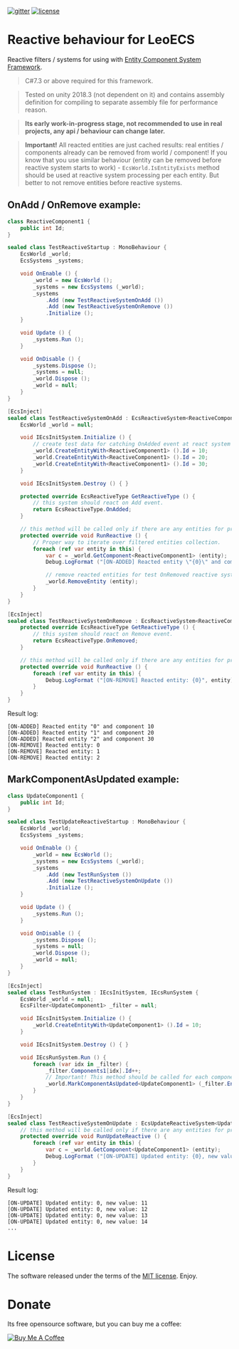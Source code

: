 [![gitter](https://img.shields.io/gitter/room/leopotam/ecs.svg)](https://gitter.im/leopotam/ecs)
[![license](https://img.shields.io/github/license/Leopotam/ecs-reactive.svg)](https://github.com/Leopotam/ecs-reactive/blob/develop/LICENSE)
# Reactive behaviour for LeoECS
Reactive filters / systems for using with [Entity Component System Framework](https://github.com/Leopotam/ecs).

> C#7.3 or above required for this framework.

> Tested on unity 2018.3 (not dependent on it) and contains assembly definition for compiling to separate assembly file for performance reason.

> **Its early work-in-progress stage, not recommended to use in real projects, any api / behaviour can change later.**

> **Important!** All reacted entities are just cached results: real entities / components already can be removed from world / component! If you know that you use similar behaviour (entity can be removed before reactive system starts to work) - `EcsWorld.IsEntityExists` method should be used at reactive system processing per each entity. But better to not remove entities before reactive systems.

## OnAdd / OnRemove example:
```csharp
class ReactiveComponent1 {
    public int Id;
}

sealed class TestReactiveStartup : MonoBehaviour {
    EcsWorld _world;
    EcsSystems _systems;

    void OnEnable () {
        _world = new EcsWorld ();
        _systems = new EcsSystems (_world);
        _systems
            .Add (new TestReactiveSystemOnAdd ())
            .Add (new TestReactiveSystemOnRemove ())
            .Initialize ();
    }

    void Update () {
        _systems.Run ();
    }

    void OnDisable () {
        _systems.Dispose ();
        _systems = null;
        _world.Dispose ();
        _world = null;
    }
}

[EcsInject]
sealed class TestReactiveSystemOnAdd : EcsReactiveSystem<ReactiveComponent1>, IEcsInitSystem {
    EcsWorld _world = null;

    void IEcsInitSystem.Initialize () {
        // create test data for catching OnAdded event at react system later.
        _world.CreateEntityWith<ReactiveComponent1> ().Id = 10;
        _world.CreateEntityWith<ReactiveComponent1> ().Id = 20;
        _world.CreateEntityWith<ReactiveComponent1> ().Id = 30;
    }

    void IEcsInitSystem.Destroy () { }

    protected override EcsReactiveType GetReactiveType () {
        // this system should react on Add event.
        return EcsReactiveType.OnAdded;
    }

    // this method will be called only if there are any entities for processing.
    protected override void RunReactive () {
        // Proper way to iterate over filtered entities collection.
        foreach (ref var entity in this) {
            var c = _world.GetComponent<ReactiveComponent1> (entity);
            Debug.LogFormat ("[ON-ADDED] Reacted entity \"{0}\" and component {1}", entity, c.Id);

            // remove reacted entities for test OnRemoved reactive system.
            _world.RemoveEntity (entity);
        }
    }
}

[EcsInject]
sealed class TestReactiveSystemOnRemove : EcsReactiveSystem<ReactiveComponent1> {
    protected override EcsReactiveType GetReactiveType () {
        // this system should react on Remove event.
        return EcsReactiveType.OnRemoved;
    }

    // this method will be called only if there are any entities for processing.
    protected override void RunReactive () {
        foreach (ref var entity in this) {
            Debug.LogFormat ("[ON-REMOVE] Reacted entity: {0}", entity);
        }
    }
}
```

Result log:
```
[ON-ADDED] Reacted entity "0" and component 10
[ON-ADDED] Reacted entity "1" and component 20
[ON-ADDED] Reacted entity "2" and component 30
[ON-REMOVE] Reacted entity: 0
[ON-REMOVE] Reacted entity: 1
[ON-REMOVE] Reacted entity: 2
```

## MarkComponentAsUpdated example:
```csharp
class UpdateComponent1 {
    public int Id;
}

sealed class TestUpdateReactiveStartup : MonoBehaviour {
    EcsWorld _world;
    EcsSystems _systems;

    void OnEnable () {
        _world = new EcsWorld ();
        _systems = new EcsSystems (_world);
        _systems
            .Add (new TestRunSystem ())
            .Add (new TestReactiveSystemOnUpdate ())
            .Initialize ();
    }

    void Update () {
        _systems.Run ();
    }

    void OnDisable () {
        _systems.Dispose ();
        _systems = null;
        _world.Dispose ();
        _world = null;
    }
}

[EcsInject]
sealed class TestRunSystem : IEcsInitSystem, IEcsRunSystem {
    EcsWorld _world = null;
    EcsFilter<UpdateComponent1> _filter = null;

    void IEcsInitSystem.Initialize () {
        _world.CreateEntityWith<UpdateComponent1> ().Id = 10;
    }

    void IEcsInitSystem.Destroy () { }

    void IEcsRunSystem.Run () {
        foreach (var idx in _filter) {
            _filter.Components1[idx].Id++;
            // Important! This method should be called for each component for processing at EcsUpdateReactiveSystem.
            _world.MarkComponentAsUpdated<UpdateComponent1> (_filter.Entities[idx]);
        }
    }
}

[EcsInject]
sealed class TestReactiveSystemOnUpdate : EcsUpdateReactiveSystem<UpdateComponent1> {
    // this method will be called only if there are any entities for processing.
    protected override void RunUpdateReactive () {
        foreach (ref var entity in this) {
            var c = _world.GetComponent<UpdateComponent1> (entity);
            Debug.LogFormat ("[ON-UPDATE] Updated entity: {0}, new value: {1}", entity, c.Id);
        }
    }
}
```

Result log:
```
[ON-UPDATE] Updated entity: 0, new value: 11
[ON-UPDATE] Updated entity: 0, new value: 12
[ON-UPDATE] Updated entity: 0, new value: 13
[ON-UPDATE] Updated entity: 0, new value: 14
...
```

# License
The software released under the terms of the [MIT license](./LICENSE). Enjoy.

# Donate
Its free opensource software, but you can buy me a coffee:

<a href="https://www.buymeacoffee.com/leopotam" target="_blank"><img src="https://www.buymeacoffee.com/assets/img/custom_images/yellow_img.png" alt="Buy Me A Coffee" style="height: auto !important;width: auto !important;" ></a>